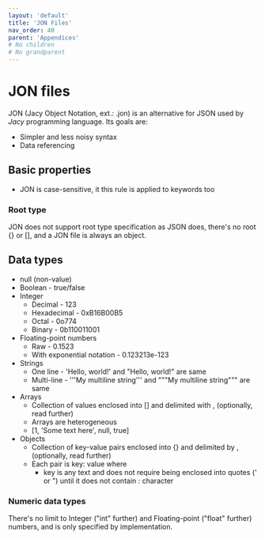 ```yaml
---
layout: 'default'
title: 'JON Files'
nav_order: 40
parent: 'Appendices'
# No children
# No grandparent
---
```


# JON files

JON (Jacy Object Notation, ext.: <span class="inline-code highlight-jc hljs"><span class="hljs-operator">.</span>jon</span>) is an alternative for JSON used by *Jacy* programming language.
Its goals are:

- Simpler and less noisy syntax
- Data referencing

## Basic properties

- JON is case-sensitive, it this rule is applied to keywords too

### Root type

JON does not support root type specification as JSON does, there's no root <span class="inline-code highlight-jc hljs">{}</span> or <span class="inline-code highlight-jc hljs">[]</span>, and a JON file is always an object.

## Data types

- <span class="inline-code highlight-jc hljs">null</span> (non-value)
- Boolean - <span class="inline-code highlight-jc hljs"><span class="hljs-literal">true</span></span>/<span class="inline-code highlight-jc hljs"><span class="hljs-literal">false</span></span>
- Integer
  - Decimal - <span class="inline-code highlight-jc hljs"><span class="hljs-number">123</span></span>
  - Hexadecimal - <span class="inline-code highlight-jc hljs"><span class="hljs-number">0xB16B00B5</span></span>
  - Octal - <span class="inline-code highlight-jc hljs"><span class="hljs-number">0o774</span></span>
  - Binary - <span class="inline-code highlight-jc hljs"><span class="hljs-number">0b110011001</span></span>
- Floating-point numbers
  - Raw - <span class="inline-code highlight-jc hljs"><span class="hljs-number">0.1523</span></span>
  - With exponential notation - <span class="inline-code highlight-jc hljs"><span class="hljs-number">0.123213e-123</span></span>
- Strings
  - One line - <span class="inline-code highlight-jc hljs"><span class="hljs-symbol">&#x27;Hello</span>, w<span class="hljs-operator">or</span>ld!&#x27;</span> and <span class="inline-code highlight-jc hljs"><span class="hljs-string">&quot;Hello, world!&quot;</span></span> are same
  - Multi-line - <span class="inline-code highlight-jc hljs"><span class="hljs-string">&#x27;&#x27;&#x27;</span>My multiline string<span class="hljs-string">&#x27;&#x27;&#x27;</span></span> and <span class="inline-code highlight-jc hljs"><span class="hljs-string">&quot;&quot;</span><span class="hljs-string">&quot;My multiline string&quot;</span><span class="hljs-string">&quot;&quot;</span></span> are same
- Arrays
  - Collection of values enclosed into <span class="inline-code highlight-jc hljs">[]</span> and delimited with <span class="inline-code highlight-jc hljs">,</span> (optionally, read further)
  - Arrays are heterogeneous
  - <span class="inline-code highlight-jc hljs">[<span class="hljs-number">1</span>, <span class="hljs-symbol">&#x27;Some</span> text here&#x27;, null, <span class="hljs-literal">true</span>]</span>
- Objects
  - Collection of key-value pairs enclosed into <span class="inline-code highlight-jc hljs">{}</span> and delimited by <span class="inline-code highlight-jc hljs">,</span> (optionally, read further)
  - Each pair is <span class="inline-code highlight-jc hljs">key: value</span> where
    - <span class="inline-code highlight-jc hljs">key</span> is any text and does not require being enclosed into quotes (<span class="inline-code highlight-jc hljs">&#x27;</span> or <span class="inline-code highlight-jc hljs"><span class="hljs-string">&quot;</span></span>) until it does not contain <span class="inline-code highlight-jc hljs">:</span> character

### Numeric data types

There's no limit to Integer ("int" further) and Floating-point ("float" further) numbers, and is only specified by implementation.
<div class="nav-btn-block">
    
    
</div>
